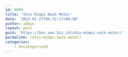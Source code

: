 ```yaml
---
id: 6699
title: 'Shio Mimpi Naik Motor'
date: '2023-01-27T04:32:17+00:00'
author: admin
layout: post
guid: 'https://bos.awn.biz.id/shio-mimpi-naik-motor/'
permalink: /shio-mimpi-naik-motor/
categories:
    - Uncategorized
---
```


